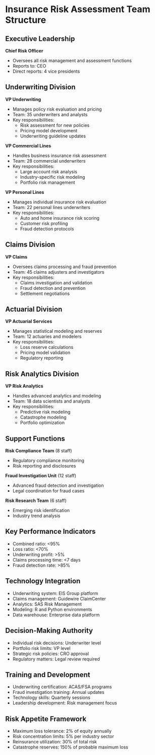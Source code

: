# Insurance Risk Assessment Team Structure

## Executive Leadership
**Chief Risk Officer**
- Oversees all risk management and assessment functions
- Reports to: CEO
- Direct reports: 4 vice presidents

## Underwriting Division
**VP Underwriting**
- Manages policy risk evaluation and pricing
- Team: 35 underwriters and analysts
- Key responsibilities:
  - Risk assessment for new policies
  - Pricing model development
  - Underwriting guideline updates

**VP Commercial Lines**
- Handles business insurance risk assessment
- Team: 28 commercial underwriters
- Key responsibilities:
  - Large account risk analysis
  - Industry-specific risk modeling
  - Portfolio risk management

**VP Personal Lines**
- Manages individual insurance risk evaluation
- Team: 22 personal lines underwriters
- Key responsibilities:
  - Auto and home insurance risk scoring
  - Customer risk profiling
  - Fraud detection protocols

## Claims Division
**VP Claims**
- Oversees claims processing and fraud prevention
- Team: 45 claims adjusters and investigators
- Key responsibilities:
  - Claims investigation and validation
  - Fraud detection and prevention
  - Settlement negotiations

## Actuarial Division
**VP Actuarial Services**
- Manages statistical modeling and reserves
- Team: 12 actuaries and modelers
- Key responsibilities:
  - Loss reserve calculations
  - Pricing model validation
  - Regulatory reporting

## Risk Analytics Division
**VP Risk Analytics**
- Handles advanced analytics and modeling
- Team: 18 data scientists and analysts
- Key responsibilities:
  - Predictive risk modeling
  - Catastrophe modeling
  - Portfolio optimization

## Support Functions
**Risk Compliance Team** (8 staff)
- Regulatory compliance monitoring
- Risk reporting and disclosures

**Fraud Investigation Unit** (12 staff)
- Advanced fraud detection and investigation
- Legal coordination for fraud cases

**Risk Research Team** (6 staff)
- Emerging risk identification
- Industry trend analysis

## Key Performance Indicators
- Combined ratio: <95%
- Loss ratio: <70%
- Underwriting profit: >5%
- Claims processing time: <7 days
- Fraud detection rate: >85%

## Technology Integration
- Underwriting system: EIS Group platform
- Claims management: Guidewire ClaimCenter
- Analytics: SAS Risk Management
- Modeling: R and Python environments
- Data warehouse: Enterprise data platform

## Decision-Making Authority
- Individual risk decisions: Underwriter level
- Portfolio risk limits: VP level
- Strategic risk policies: CRO approval
- Regulatory matters: Legal review required

## Training and Development
- Underwriting certification: ACAS/FSA programs
- Fraud investigation training: Annual updates
- Technology skills: Quarterly sessions
- Leadership development: Risk management focus

## Risk Appetite Framework
- Maximum loss tolerance: 2% of equity annually
- Risk concentration limits: 5% per industry sector
- Reinsurance utilization: 30% of total risk
- Catastrophe reserves: 150% of probable maximum loss
